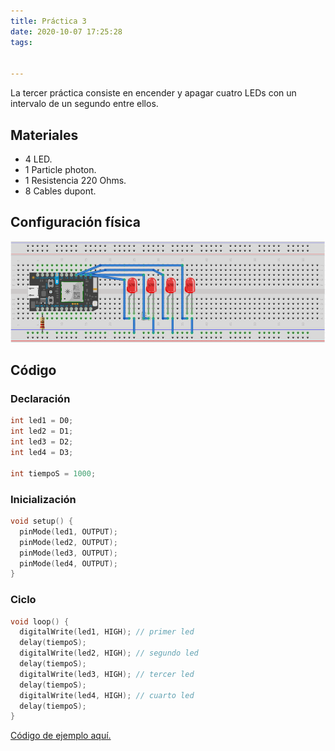 ```yaml
---
title: Práctica 3
date: 2020-10-07 17:25:28
tags:


---
```


La tercer práctica consiste en encender y apagar cuatro LEDs con un intervalo de un segundo entre ellos. <!-- more -->

## Materiales

- 4 LED.
- 1 Particle photon.
- 1 Resistencia 220 Ohms.
- 8 Cables dupont.

## Configuración física

![Cuatro LEDs, de D0 a D3](../assets/4led-en-d0-3.png)

## Código

### Declaración

```cpp
int led1 = D0;
int led2 = D1;
int led3 = D2;
int led4 = D3;

int tiempoS = 1000; 
```

### Inicialización

```cpp
void setup() {
  pinMode(led1, OUTPUT);
  pinMode(led2, OUTPUT);
  pinMode(led3, OUTPUT);
  pinMode(led4, OUTPUT);
}
```

### Ciclo

```cpp
void loop() {
  digitalWrite(led1, HIGH); // primer led
  delay(tiempoS);
  digitalWrite(led2, HIGH); // segundo led
  delay(tiempoS);
  digitalWrite(led3, HIGH); // tercer led
  delay(tiempoS);
  digitalWrite(led4, HIGH); // cuarto led
  delay(tiempoS);
}
```



[Código de ejemplo aquí.](https://github.com/xtrs84zk/SistemasEmbebidos/blob/main/src/Practica3.ino)

